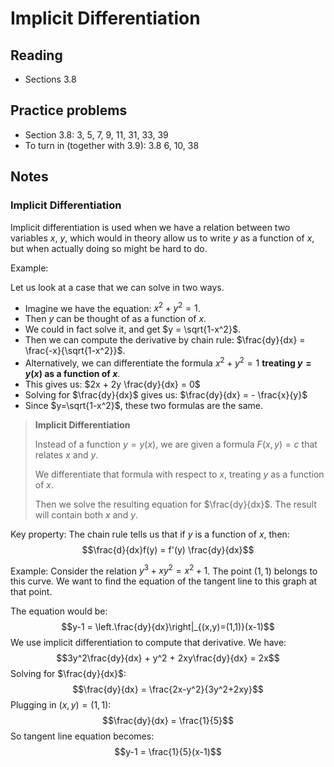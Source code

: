 # Implicit Differentiation

## Reading

- Sections 3.8

## Practice problems

- Section 3.8: 3, 5, 7, 9, 11, 31, 33, 39
- To turn in (together with 3.9): 3.8 6, 10, 38

## Notes

### Implicit Differentiation

Implicit differentiation is used when we have a relation between two variables $x$, $y$, which would in theory allow us to write $y$ as a function of $x$, but when actually doing so might be hard to do.

Example:

Let us look at a case that we can solve in two ways.

- Imagine we have the equation: $x^2 + y^2 = 1$.
- Then $y$ can be thought of as a function of $x$.
- We could in fact solve it, and get $y = \sqrt{1-x^2}$.
- Then we can compute the derivative by chain rule: $\frac{dy}{dx} = \frac{-x}{\sqrt{1-x^2}}$.
- Alternatively, we can differentiate the formula $x^2+y^2 = 1$ **treating $y=y(x)$ as a function of $x$**.
- This gives us: $2x + 2y \frac{dy}{dx} = 0$
- Solving for $\frac{dy}{dx}$ gives us: $\frac{dy}{dx} = - \frac{x}{y}$
- Since $y=\sqrt{1-x^2}$, these two formulas are the same.

> **Implicit Differentiation**
>
> Instead of a function $y=y(x)$, we are given a formula $F(x, y) = c$ that relates $x$ and $y$.
>
> We differentiate that formula with respect to $x$, treating $y$ as a function of $x$.
>
> Then we solve the resulting equation for $\frac{dy}{dx}$. The result will contain both $x$ and $y$.

Key property: The chain rule tells us that if $y$ is a function of $x$, then:
$$\frac{d}{dx}f(y) = f'(y) \frac{dy}{dx}$$

Example: Consider the relation $y^3+xy^2=x^2+1$. The point $(1, 1)$ belongs to this curve. We want to find the equation of the tangent line to this graph at that point.

The equation would be:
$$y-1 = \left.\frac{dy}{dx}\right|_{(x,y)=(1,1)}(x-1)$$
We use implicit differentiation to compute that derivative. We have:
$$3y^2\frac{dy}{dx} + y^2 + 2xy\frac{dy}{dx} = 2x$$
Solving for $\frac{dy}{dx}$:
$$\frac{dy}{dx} = \frac{2x-y^2}{3y^2+2xy}$$
Plugging in $(x, y) = (1, 1)$:
$$\frac{dy}{dx} = \frac{1}{5}$$
So tangent line equation becomes:
$$y-1 = \frac{1}{5}(x-1)$$

